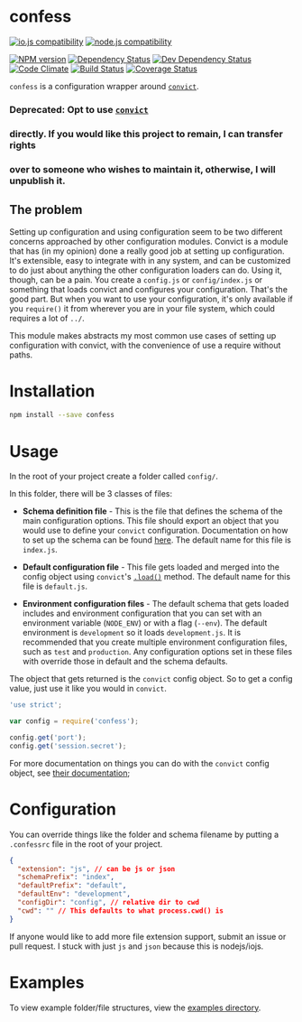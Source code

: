 # confess

[![io.js compatibility](https://img.shields.io/badge/io.js-compatible-brightgreen.svg?style=flat)](https://iojs.org/)
[![node.js compatibility](https://img.shields.io/badge/node.js-compatible-brightgreen.svg?style=flat)](https://nodejs.org/)

[![NPM version](http://img.shields.io/npm/v/confess.svg?style=flat)](https://www.npmjs.org/package/confess)
[![Dependency Status](http://img.shields.io/david/ksmithut/confess.svg?style=flat)](https://david-dm.org/ksmithut/confess)
[![Dev Dependency Status](http://img.shields.io/david/dev/ksmithut/confess.svg?style=flat)](https://david-dm.org/ksmithut/confess#info=devDependencies&view=table)
[![Code Climate](http://img.shields.io/codeclimate/github/ksmithut/confess.svg?style=flat)](https://codeclimate.com/github/ksmithut/confess)
[![Build Status](http://img.shields.io/travis/ksmithut/confess/master.svg?style=flat)](https://travis-ci.org/ksmithut/confess)
[![Coverage Status](http://img.shields.io/codeclimate/coverage/github/ksmithut/confess.svg?style=flat)](https://codeclimate.com/github/ksmithut/confess)

`confess` is a configuration wrapper around
[`convict`](https://github.com/mozilla/node-convict).

### Deprecated: Opt to use [`convict`](https://github.com/mozilla/node-convict)
### directly. If you would like this project to remain, I can transfer rights
### over to someone who wishes to maintain it, otherwise, I will unpublish it.

## The problem

Setting up configuration and using configuration seem to be two different
concerns approached by other configuration modules. Convict is a module that has
(in my opinion) done a really good job at setting up configuration. It's
extensible, easy to integrate with in any system, and can be customized to do
just about anything the other configuration loaders can do. Using it, though,
can be a pain. You create a `config.js` or `config/index.js` or something that
loads convict and configures your configuration. That's the good part. But when
you want to use your configuration, it's only available if you `require()` it
from wherever you are in your file system, which could requires a lot of `../`.

This module makes abstracts my most common use cases of setting up configuration
with convict, with the convenience of use a require without paths.

# Installation

```bash
npm install --save confess
```

# Usage

In the root of your project create a folder called `config/`.

In this folder, there will be 3 classes of files:

* **Schema definition file** - This is the file that defines the schema of the
main configuration options. This file should export an object that you would use
to define your `convict` configuration. Documentation on how to set up the
schema can be found [here](https://github.com/mozilla/node-convict#the-schema).
The default name for this file is `index.js`.

* **Default configuration file** - This file gets loaded and merged into the
config object using `convict`'s
[`.load()`](https://github.com/mozilla/node-convict#configloadobject) method.
The default name for this file is `default.js`.

* **Environment configuration files** - The default schema that gets loaded
includes and environment configuration that you can set with an environment
variable (`NODE_ENV`) or with a flag (`--env`). The default environment is
`development` so it loads `development.js`. It is recommended that you create
multiple environment configuration files, such as `test` and `production`. Any
configuration options set in these files with override those in default and the
schema defaults.

The object that gets returned is the `convict` config object. So to get a config
value, just use it like you would in `convict`.

```js
'use strict';

var config = require('confess');

config.get('port');
config.get('session.secret');

```

For more documentation on things you can do with the `convict` config object,
see [their documentation](https://github.com/mozilla/node-convict);

# Configuration

You can override things like the folder and schema filename by putting a
`.confessrc` file in the root of your project.

```json
{
  "extension": "js", // can be js or json
  "schemaPrefix": "index",
  "defaultPrefix": "default",
  "defaultEnv": "development",
  "configDir": "config", // relative dir to cwd
  "cwd": "" // This defaults to what process.cwd() is
}
```

If anyone would like to add more file extension support, submit an issue or pull request. I stuck with just `js` and `json` because this is nodejs/iojs.

# Examples

To view example folder/file structures, view the
[examples directory](https://github.com/ksmithut/confess/tree/master/examples).

